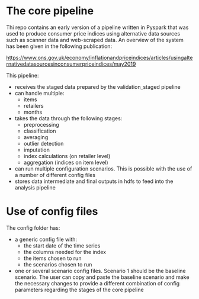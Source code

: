 # The core pipeline

Thi repo contains an early version of a pipeline written in Pyspark that was used to produce consumer price indices using alternative data sources such as scanner data and web-scraped data. An overview of the system has been given in the following publication:

https://www.ons.gov.uk/economy/inflationandpriceindices/articles/usingalternativedatasourcesinconsumerpriceindices/may2019

This pipeline:
* receives the staged data prepared by the validation_staged pipeline
* can handle multiple:
    - items
    - retailers
    - months
* takes the data through the following stages:
    - preprocessing
    - classification
    - averaging
    - outlier detection
    - imputation
    - index calculations (on retailer level)
    - aggregation (indices on item level)
* can run multiple configuration scenarios. This is possible with the use of a number of different config files
* stores data intermediate and final outputs in hdfs to feed into the analysis pipeline

# Use of config files

The config folder has:
* a generic config file with:
    - the start date of the time series
    - the columns needed for the index
    - the items chosen to run
    - the scenarios chosen to run
* one or several scenario config files. Scenario 1 should be the baseline scenario.
The user can copy and paste the baseline scenario and make the necessary changes
to provide a different combination of config parameters regarding the stages of the core pipeline
